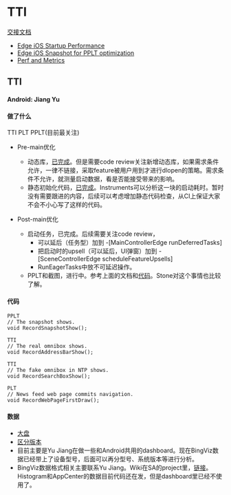 # TTI

[交接文档](https://microsoftapc-my.sharepoint.com/:w:/r/personal/banl_microsoft_com/_layouts/15/doc2.aspx?sourcedoc=%7B08AB4AAD-91B6-493E-A4AB-DCC775107072%7D&file=Bang.docx&action=default&mobileredirect=true&share=IQGtSqsItpE-SaSr3Md1EHByAV8lwRahOtjrSVPnmzTvPls&cid=da1d066e-144e-49df-a5d4-833a6d4e786d)
- [Edge iOS Startup Performance ](https://microsoftapc-my.sharepoint.com/:w:/g/personal/stonedong_microsoft_com/EejQ9BaiLB5Go-TYG1HA7hMBsPFuEMduHUxtuEfMNlkNrw?e=Q78LcE)
- [Edge iOS Snapshot for PPLT optimization ](https://microsoftapc-my.sharepoint.com/:w:/g/personal/stonedong_microsoft_com/EdBwSw8nG7xGpXPxuMuAUxABjNhddUQr4-8-fj-Ee8WYag?e=tu3Fyg)
- [Perf and Metrics](https://microsoft.visualstudio.com/Edge/_wiki/wikis/Edge.wiki/73123/Perf-and-Metrics)

## TTI

#### Android: Jiang Yu

#### 做了什么
TTI PLT PPLT(目前最关注)
- Pre-main优化
	+ 动态库，[已完成](https://microsoft.visualstudio.com/Edge/_wiki/wikis/Edge.wiki/73128/Convert-Dynamic-Libraries-to-Static-Ones)。但是需要code review关注新增动态库，如果需求条件允许，一律不链接，采取feature被用户用到才进行dlopen的策略。需求条件不允许，就测量启动数据，看是否能接受带来的影响。
	+ 静态初始化代码，[已完成](https://microsoft.visualstudio.com/Edge/_wiki/wikis/Edge.wiki/59041/Static-Initializers)。Instruments可以分析这一块的启动耗时。暂时没有需要跟进的内容，后续可以考虑增加静态代码检查，从CI上保证大家不会不小心写了这样的代码。 
 
- Post-main优化
	+  启动任务，已完成。后续需要关注code review，
		+ 可以延后（任务型）加到 -[MainControllerEdge runDeferredTasks]
		+ 把启动时的upsell（可以延后，UI弹窗）加到 -[SceneControllerEdge scheduleFeatureUpsells] 
		+ RunEagerTasks中放不可延迟操作。 
	+ PPLT和截图，进行中。参考上面的文档和[代码](https://microsoft.visualstudio.com/Edge/_git/chromium.src/pullrequest/7765874)。Stone对这个事情也比较了解。 

#### 代码
```
PPLT
// The snapshot shows.  
void RecordSnapshotShow();

TTI
// The real omnibox shows. 
void RecordAddressBarShow();

TTI
// The fake omnibox in NTP shows.  
void RecordSearchBoxShow();

PLT
// News feed web page commits navigation.  
void RecordWebPageFirstDraw();
```

#### 数据
- [大盘](https://grafana-corp.bingviz.microsoftapp.net/d/82gnhikVz/edge-mobile-stability-and-perf?orgId=1)
- [区分版本](https://grafana-corp.bingviz.microsoftapp.net/d/T8kfD-j7z/edge-performance?orgId=1)
- 目前主要是Yu Jiang在做一些和Android共用的dashboard。现在BingViz数据已经带上了设备型号，后面可以再分型号、系统版本等进行分析。 
- BingViz数据格式相关主要联系Yu Jiang。Wiki在SA的project里，[链接](https://msasg.visualstudio.com/SAN%20SA/_wiki/wikis/SAN%20SA%20Scaffolding%20Wiki/85618/Perf-Quality-integration)。Histogram和AppCenter的数据目前代码还在发，但是dashboard里已经不使用了。 





